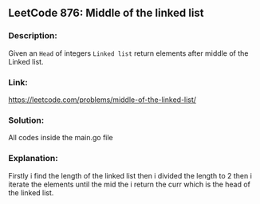 ## LeetCode 876: Middle of the linked list

### Description:
Given an `Head` of integers `Linked list` return elements after middle of the Linked list.

### Link:
https://leetcode.com/problems/middle-of-the-linked-list/

### Solution:
All codes inside the main.go file

### Explanation:
Firstly i find the length of the linked list then i divided the length to 2 then i iterate the elements until the mid the i return the curr which is the head of the linked list.
